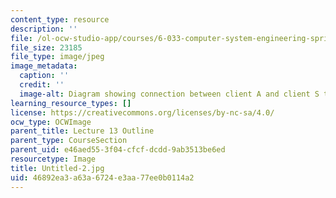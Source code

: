```yaml
---
content_type: resource
description: ''
file: /ol-ocw-studio-app/courses/6-033-computer-system-engineering-spring-2018/46892ea3a63a6724e3aa77ee0b0114a2_Untitled-2.jpg
file_size: 23185
file_type: image/jpeg
image_metadata:
  caption: ''
  credit: ''
  image-alt: Diagram showing connection between client A and client S through nodes.
learning_resource_types: []
license: https://creativecommons.org/licenses/by-nc-sa/4.0/
ocw_type: OCWImage
parent_title: Lecture 13 Outline
parent_type: CourseSection
parent_uid: e46aed55-3f04-cfcf-dcdd-9ab3513be6ed
resourcetype: Image
title: Untitled-2.jpg
uid: 46892ea3-a63a-6724-e3aa-77ee0b0114a2
---
```

